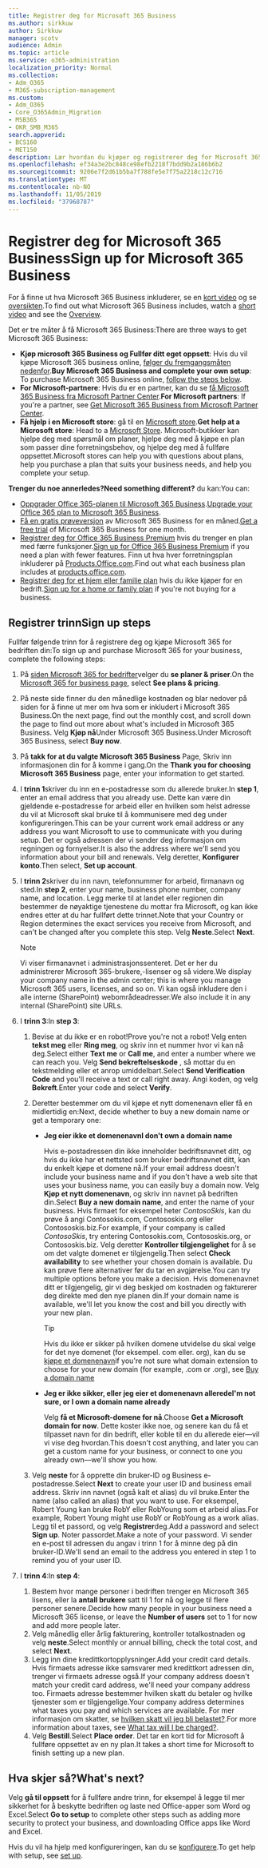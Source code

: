 ```yaml
---
title: Registrer deg for Microsoft 365 Business
ms.author: sirkkuw
author: Sirkkuw
manager: scotv
audience: Admin
ms.topic: article
ms.service: o365-administration
localization_priority: Normal
ms.collection:
- Adm_O365
- M365-subscription-management
ms.custom:
- Adm_O365
- Core_O365Admin_Migration
- MSB365
- OKR_SMB_M365
search.appverid:
- BCS160
- MET150
description: Lær hvordan du kjøper og registrerer deg for Microsoft 365 Business.
ms.openlocfilehash: ef34a3e2bc848ce98efb2218f7bdd9b2a186b6b2
ms.sourcegitcommit: 9206e7f2d61b5ba7f788fe5e7f75a2218c12c716
ms.translationtype: MT
ms.contentlocale: nb-NO
ms.lasthandoff: 11/05/2019
ms.locfileid: "37968787"
---
```

# <a name="sign-up-for-microsoft-365-business"></a><span data-ttu-id="09c51-103">Registrer deg for Microsoft 365 Business</span><span class="sxs-lookup"><span data-stu-id="09c51-103">Sign up for Microsoft 365 Business</span></span>

<span data-ttu-id="09c51-104">For å finne ut hva Microsoft 365 Business inkluderer, se en [kort video](https://go.microsoft.com/fwlink/?linkid=2109651) og se [oversikten](microsoft-365-business-overview.md).</span><span class="sxs-lookup"><span data-stu-id="09c51-104">To find out what Microsoft 365 Business includes, watch a [short video](https://go.microsoft.com/fwlink/?linkid=2109651) and see the [Overview](microsoft-365-business-overview.md).</span></span>

<span data-ttu-id="09c51-105">Det er tre måter å få Microsoft 365 Business:</span><span class="sxs-lookup"><span data-stu-id="09c51-105">There are three ways to get Microsoft 365 Business:</span></span>
- <span data-ttu-id="09c51-106">**Kjøp microsoft 365 Business og Fullfør ditt eget oppsett**: Hvis du vil kjøpe Microsoft 365 business online, [følger du fremgangsmåten nedenfor](#sign-up-steps).</span><span class="sxs-lookup"><span data-stu-id="09c51-106">**Buy Microsoft 365 Business and complete your own setup**: To purchase Microsoft 365 Business online, [follow the steps below](#sign-up-steps).</span></span>
- <span data-ttu-id="09c51-107">**For Microsoft-partnere**: Hvis du er en partner, kan du se [få Microsoft 365 Business fra Microsoft Partner Center](get-microsoft-365-business.md#get-microsoft-365-business-from-microsoft-partner-center).</span><span class="sxs-lookup"><span data-stu-id="09c51-107">**For Microsoft partners**: If you're a partner, see [Get Microsoft 365 Business from Microsoft Partner Center](get-microsoft-365-business.md#get-microsoft-365-business-from-microsoft-partner-center).</span></span>
- <span data-ttu-id="09c51-108">**Få hjelp i en Microsoft store**: gå til en [Microsoft store](https://go.microsoft.com/fwlink/?linkid=2109652).</span><span class="sxs-lookup"><span data-stu-id="09c51-108">**Get help at a Microsoft store**: Head to a [Microsoft Store](https://go.microsoft.com/fwlink/?linkid=2109652).</span></span> <span data-ttu-id="09c51-109">Microsoft-butikker kan hjelpe deg med spørsmål om planer, hjelpe deg med å kjøpe en plan som passer dine forretningsbehov, og hjelpe deg med å fullføre oppsettet.</span><span class="sxs-lookup"><span data-stu-id="09c51-109">Microsoft stores can help you with questions about plans, help you purchase a plan that suits your business needs, and help you complete your setup.</span></span>

<span data-ttu-id="09c51-110">**Trenger du noe annerledes?**</span><span class="sxs-lookup"><span data-stu-id="09c51-110">**Need something different?**</span></span> <span data-ttu-id="09c51-111">du kan:</span><span class="sxs-lookup"><span data-stu-id="09c51-111">You can:</span></span>
- <span data-ttu-id="09c51-112">[Oppgrader Office 365-planen til Microsoft 365 Business](migrate-to-microsoft-365-business.md).</span><span class="sxs-lookup"><span data-stu-id="09c51-112">[Upgrade your Office 365 plan to Microsoft 365 Business](migrate-to-microsoft-365-business.md).</span></span>
- <span data-ttu-id="09c51-113">[Få en gratis prøveversjon](https://go.microsoft.com/fwlink/p/?linkid=2102309) av Microsoft 365 Business for en måned.</span><span class="sxs-lookup"><span data-stu-id="09c51-113">[Get a free trial](https://go.microsoft.com/fwlink/p/?linkid=2102309) of Microsoft 365 Business for one month.</span></span>
- <span data-ttu-id="09c51-114">[Registrer deg for Office 365 Business Premium](https://go.microsoft.com/fwlink/p/?LinkID=510935) hvis du trenger en plan med færre funksjoner.</span><span class="sxs-lookup"><span data-stu-id="09c51-114">[Sign up for Office 365 Business Premium](https://go.microsoft.com/fwlink/p/?LinkID=510935) if you need a plan with fewer features.</span></span> <span data-ttu-id="09c51-115">Finn ut hva hver forretningsplan inkluderer på [Products.Office.com](https://go.microsoft.com/fwlink/?linkid=2109397).</span><span class="sxs-lookup"><span data-stu-id="09c51-115">Find out what each business plan includes at [products.office.com](https://go.microsoft.com/fwlink/?linkid=2109397).</span></span>
- <span data-ttu-id="09c51-116">[Registrer deg for et hjem eller familie plan](https://go.microsoft.com/fwlink/?linkid=2109398) hvis du ikke kjøper for en bedrift.</span><span class="sxs-lookup"><span data-stu-id="09c51-116">[Sign up for a home or family plan](https://go.microsoft.com/fwlink/?linkid=2109398) if you're not buying for a business.</span></span> 

## <a name="sign-up-steps"></a><span data-ttu-id="09c51-117">Registrer trinn</span><span class="sxs-lookup"><span data-stu-id="09c51-117">Sign up steps</span></span>

<span data-ttu-id="09c51-118">Fullfør følgende trinn for å registrere deg og kjøpe Microsoft 365 for bedriften din:</span><span class="sxs-lookup"><span data-stu-id="09c51-118">To sign up and purchase Microsoft 365 for your business, complete the following steps:</span></span>

1. <span data-ttu-id="09c51-119">På [siden Microsoft 365 for bedrifter](https://go.microsoft.com/fwlink/?linkid=2109654)velger du **se planer & priser**.</span><span class="sxs-lookup"><span data-stu-id="09c51-119">On the [Microsoft 365 for business page](https://go.microsoft.com/fwlink/?linkid=2109654), select **See plans & pricing**.</span></span> 
2. <span data-ttu-id="09c51-120">På neste side finner du den månedlige kostnaden og blar nedover på siden for å finne ut mer om hva som er inkludert i Microsoft 365 Business.</span><span class="sxs-lookup"><span data-stu-id="09c51-120">On the next page, find out the monthly cost, and scroll down the page to find out more about what's included in Microsoft 365 Business.</span></span> <span data-ttu-id="09c51-121">Velg **Kjøp nå**Under Microsoft 365 Business.</span><span class="sxs-lookup"><span data-stu-id="09c51-121">Under Microsoft 365 Business, select **Buy now**.</span></span>
3. <span data-ttu-id="09c51-122">På **takk for at du valgte Microsoft 365 Business** Page, Skriv inn informasjonen din for å komme i gang.</span><span class="sxs-lookup"><span data-stu-id="09c51-122">On the **Thank you for choosing Microsoft 365 Business** page, enter your information to get started.</span></span>
4. <span data-ttu-id="09c51-123">I **trinn 1**skriver du inn en e-postadresse som du allerede bruker.</span><span class="sxs-lookup"><span data-stu-id="09c51-123">In **step 1**, enter an email address that you already use.</span></span> <span data-ttu-id="09c51-124">Dette kan være din gjeldende e-postadresse for arbeid eller en hvilken som helst adresse du vil at Microsoft skal bruke til å kommunisere med deg under konfigureringen.</span><span class="sxs-lookup"><span data-stu-id="09c51-124">This can be your current work email address or any address you want Microsoft to use to communicate with you during setup.</span></span> <span data-ttu-id="09c51-125">Det er også adressen der vi sender deg informasjon om regningen og fornyelser.</span><span class="sxs-lookup"><span data-stu-id="09c51-125">It is also the address where we'll send you information about your bill and renewals.</span></span> <span data-ttu-id="09c51-126">Velg deretter, **Konfigurer konto**.</span><span class="sxs-lookup"><span data-stu-id="09c51-126">Then select, **Set up account**.</span></span>
5. <span data-ttu-id="09c51-127">I **trinn 2**skriver du inn navn, telefonnummer for arbeid, firmanavn og sted.</span><span class="sxs-lookup"><span data-stu-id="09c51-127">In **step 2**, enter your name, business phone number, company name, and location.</span></span> <span data-ttu-id="09c51-128">Legg merke til at landet eller regionen din bestemmer de nøyaktige tjenestene du mottar fra Microsoft, og kan ikke endres etter at du har fullført dette trinnet.</span><span class="sxs-lookup"><span data-stu-id="09c51-128">Note that your Country or Region determines the exact services you receive from Microsoft, and can't be changed after you complete this step.</span></span> <span data-ttu-id="09c51-129">Velg **Neste**.</span><span class="sxs-lookup"><span data-stu-id="09c51-129">Select **Next**.</span></span>
    > [!NOTE]
    > <span data-ttu-id="09c51-130">Vi viser firmanavnet i administrasjonssenteret. Det er her du administrerer Microsoft 365-brukere,-lisenser og så videre.</span><span class="sxs-lookup"><span data-stu-id="09c51-130">We display your company name in the admin center; this is where you manage Microsoft 365 users, licenses, and so on.</span></span> <span data-ttu-id="09c51-131">Vi kan også inkludere den i alle interne (SharePoint) webområdeadresser.</span><span class="sxs-lookup"><span data-stu-id="09c51-131">We also include it in any internal (SharePoint) site URLs.</span></span>
6. <span data-ttu-id="09c51-132">I **trinn 3**:</span><span class="sxs-lookup"><span data-stu-id="09c51-132">In **step 3**:</span></span>

    1. <span data-ttu-id="09c51-133">Bevise at du ikke er en robot!</span><span class="sxs-lookup"><span data-stu-id="09c51-133">Prove you're not a robot!</span></span> <span data-ttu-id="09c51-134">Velg enten **tekst meg** eller **Ring meg**, og skriv inn et nummer hvor vi kan nå deg.</span><span class="sxs-lookup"><span data-stu-id="09c51-134">Select either **Text me** or **Call me**, and enter a number where we can reach you.</span></span> <span data-ttu-id="09c51-135">Velg **Send bekreftelseskode** , så mottar du en tekstmelding eller et anrop umiddelbart.</span><span class="sxs-lookup"><span data-stu-id="09c51-135">Select **Send Verification Code** and you'll receive a text or call right away.</span></span> <span data-ttu-id="09c51-136">Angi koden, og velg **Bekreft**.</span><span class="sxs-lookup"><span data-stu-id="09c51-136">Enter your code and select **Verify**.</span></span>
    2. <span data-ttu-id="09c51-137">Deretter bestemmer om du vil kjøpe et nytt domenenavn eller få en midlertidig en:</span><span class="sxs-lookup"><span data-stu-id="09c51-137">Next, decide whether to buy a new domain name or get a temporary one:</span></span>

        - <span data-ttu-id="09c51-138">**Jeg eier ikke et domenenavn**</span><span class="sxs-lookup"><span data-stu-id="09c51-138">**I don't own a domain name**</span></span> 
        
            <span data-ttu-id="09c51-139">Hvis e-postadressen din ikke inneholder bedriftsnavnet ditt, og hvis du ikke har et nettsted som bruker bedriftsnavnet ditt, kan du enkelt kjøpe et domene nå.</span><span class="sxs-lookup"><span data-stu-id="09c51-139">If your email address doesn't include your business name and if you don't have a web site that uses your business name, you can easily buy a domain now.</span></span> <span data-ttu-id="09c51-140">Velg **Kjøp et nytt domenenavn**, og skriv inn navnet på bedriften din.</span><span class="sxs-lookup"><span data-stu-id="09c51-140">Select **Buy a new domain name**, and enter the name of your business.</span></span> <span data-ttu-id="09c51-141">Hvis firmaet for eksempel heter *ContosoSkis*, kan du prøve å angi Contosokis.com, Contososkis.org eller Contososkis.biz.</span><span class="sxs-lookup"><span data-stu-id="09c51-141">For example, if your company is called *ContosoSkis*, try entering Contosokis.com, Contososkis.org, or Contososkis.biz.</span></span> <span data-ttu-id="09c51-142">Velg deretter **Kontroller tilgjengelighet** for å se om det valgte domenet er tilgjengelig.</span><span class="sxs-lookup"><span data-stu-id="09c51-142">Then select **Check availability** to see whether your chosen domain is available.</span></span> <span data-ttu-id="09c51-143">Du kan prøve flere alternativer før du tar en avgjørelse.</span><span class="sxs-lookup"><span data-stu-id="09c51-143">You can try multiple options before you make a decision.</span></span> <span data-ttu-id="09c51-144">Hvis domenenavnet ditt er tilgjengelig, gir vi deg beskjed om kostnaden og fakturerer deg direkte med den nye planen din.</span><span class="sxs-lookup"><span data-stu-id="09c51-144">If your domain name is available, we'll let you know the cost and bill you directly with your new plan.</span></span> 
       
            > [!TIP]
            > <span data-ttu-id="09c51-145">Hvis du ikke er sikker på hvilken domene utvidelse du skal velge for det nye domenet (for eksempel. com eller. org), kan du se [kjøpe et domenenavn](https://go.microsoft.com/fwlink/?linkid=2109700)</span><span class="sxs-lookup"><span data-stu-id="09c51-145">if you're not sure what domain extension to choose for your new domain (for example, .com or .org), see [Buy a domain name](https://go.microsoft.com/fwlink/?linkid=2109700)</span></span>
        
        - <span data-ttu-id="09c51-146">**Jeg er ikke sikker, eller jeg eier et domenenavn allerede**</span><span class="sxs-lookup"><span data-stu-id="09c51-146">**I'm not sure, or I own a domain name already**</span></span> 
        
             <span data-ttu-id="09c51-147">Velg **få et Microsoft-domene for nå**.</span><span class="sxs-lookup"><span data-stu-id="09c51-147">Choose **Get a Microsoft domain for now**.</span></span> <span data-ttu-id="09c51-148">Dette koster ikke noe, og senere kan du få et tilpasset navn for din bedrift, eller koble til en du allerede eier&mdash;vil vi vise deg hvordan.</span><span class="sxs-lookup"><span data-stu-id="09c51-148">This doesn't cost anything, and later you can get a custom name for your business, or connect to one you already own&mdash;we'll show you how.</span></span>

    3. <span data-ttu-id="09c51-149">Velg **neste** for å opprette din bruker-ID og Business e-postadresse.</span><span class="sxs-lookup"><span data-stu-id="09c51-149">Select **Next** to create your user ID and business email address.</span></span> <span data-ttu-id="09c51-150">Skriv inn navnet (også kalt et alias) du vil bruke.</span><span class="sxs-lookup"><span data-stu-id="09c51-150">Enter the name (also called an alias) that you want to use.</span></span> <span data-ttu-id="09c51-151">For eksempel, Robert Young kan bruke RobY eller RobYoung som et arbeid alias.</span><span class="sxs-lookup"><span data-stu-id="09c51-151">For example, Robert Young might use RobY or RobYoung as a work alias.</span></span> <span data-ttu-id="09c51-152">Legg til et passord, og velg **Registrer**deg.</span><span class="sxs-lookup"><span data-stu-id="09c51-152">Add a password and select **Sign up**.</span></span> <span data-ttu-id="09c51-153">Noter passordet.</span><span class="sxs-lookup"><span data-stu-id="09c51-153">Make a note of your password.</span></span> <span data-ttu-id="09c51-154">Vi sender en e-post til adressen du angav i trinn 1 for å minne deg på din bruker-ID.</span><span class="sxs-lookup"><span data-stu-id="09c51-154">We'll send an email to the address you entered in step 1 to remind you of your user ID.</span></span>
7. <span data-ttu-id="09c51-155">I **trinn 4**:</span><span class="sxs-lookup"><span data-stu-id="09c51-155">In **step 4**:</span></span> 

    1. <span data-ttu-id="09c51-156">Bestem hvor mange personer i bedriften trenger en Microsoft 365 lisens, eller la **antall brukere** satt til 1 for nå og legge til flere personer senere.</span><span class="sxs-lookup"><span data-stu-id="09c51-156">Decide how many people in your business need a Microsoft 365 license, or leave the **Number of users** set to 1 for now and add more people later.</span></span> 
    2. <span data-ttu-id="09c51-157">Velg månedlig eller årlig fakturering, kontroller totalkostnaden og velg **neste**.</span><span class="sxs-lookup"><span data-stu-id="09c51-157">Select monthly or annual billing, check the total cost, and select **Next**.</span></span> 
    3. <span data-ttu-id="09c51-158">Legg inn dine kredittkortopplysninger.</span><span class="sxs-lookup"><span data-stu-id="09c51-158">Add your credit card details.</span></span> <span data-ttu-id="09c51-159">Hvis firmaets adresse ikke samsvarer med kredittkort adressen din, trenger vi firmaets adresse også.</span><span class="sxs-lookup"><span data-stu-id="09c51-159">If your company address doesn't match your credit card address, we'll need your company address too.</span></span> <span data-ttu-id="09c51-160">Firmaets adresse bestemmer hvilken skatt du betaler og hvilke tjenester som er tilgjengelige.</span><span class="sxs-lookup"><span data-stu-id="09c51-160">Your company address determines what taxes you pay and which services are available.</span></span> <span data-ttu-id="09c51-161">For mer informasjon om skatter, se [hvilken skatt vil jeg bli belastet?](https://go.microsoft.com/fwlink/?linkid=2109701).</span><span class="sxs-lookup"><span data-stu-id="09c51-161">For more information about taxes, see [What tax will I be charged?](https://go.microsoft.com/fwlink/?linkid=2109701).</span></span>
    4. <span data-ttu-id="09c51-162">Velg **Bestill**.</span><span class="sxs-lookup"><span data-stu-id="09c51-162">Select **Place order**.</span></span> <span data-ttu-id="09c51-163">Det tar en kort tid for Microsoft å fullføre oppsettet av en ny plan.</span><span class="sxs-lookup"><span data-stu-id="09c51-163">It takes a short time for Microsoft to finish setting up a new plan.</span></span>

## <a name="whats-next"></a><span data-ttu-id="09c51-164">Hva skjer så?</span><span class="sxs-lookup"><span data-stu-id="09c51-164">What's next?</span></span>

<span data-ttu-id="09c51-165">Velg **gå til oppsett** for å fullføre andre trinn, for eksempel å legge til mer sikkerhet for å beskytte bedriften og laste ned Office-apper som Word og Excel.</span><span class="sxs-lookup"><span data-stu-id="09c51-165">Select **Go to setup** to complete other steps such as adding more security to protect your business, and downloading Office apps like Word and Excel.</span></span>

<span data-ttu-id="09c51-166">Hvis du vil ha hjelp med konfigureringen, kan du se [konfigurere](set-up.md).</span><span class="sxs-lookup"><span data-stu-id="09c51-166">To get help with setup, see [set up](set-up.md).</span></span>

